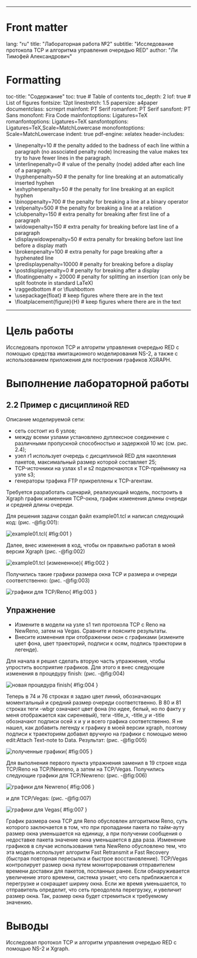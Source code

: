 ﻿
---
# Front matter
lang: "ru"
title: "Лабораторная работа №2"
subtitle: "Исследование протокола TCP и алгоритма управления очередью RED"
author: "Ли Тимофей Александрович"

# Formatting
toc-title: "Содержание"
toc: true # Table of contents
toc_depth: 2
lof: true # List of figures
fontsize: 12pt
linestretch: 1.5
papersize: a4paper
documentclass: scrreprt
mainfont: PT Serif
romanfont: PT Serif
sansfont: PT Sans
monofont: Fira Code
mainfontoptions: Ligatures=TeX
romanfontoptions: Ligatures=TeX
sansfontoptions: Ligatures=TeX,Scale=MatchLowercase
monofontoptions: Scale=MatchLowercase
indent: true
pdf-engine: xelatex
header-includes:
  - \linepenalty=10 # the penalty added to the badness of each line within a paragraph (no associated penalty node) Increasing the value makes tex try to have fewer lines in the paragraph.
  - \interlinepenalty=0 # value of the penalty (node) added after each line of a paragraph.
  - \hyphenpenalty=50 # the penalty for line breaking at an automatically inserted hyphen
  - \exhyphenpenalty=50 # the penalty for line breaking at an explicit hyphen
  - \binoppenalty=700 # the penalty for breaking a line at a binary operator
  - \relpenalty=500 # the penalty for breaking a line at a relation
  - \clubpenalty=150 # extra penalty for breaking after first line of a paragraph
  - \widowpenalty=150 # extra penalty for breaking before last line of a paragraph
  - \displaywidowpenalty=50 # extra penalty for breaking before last line before a display math
  - \brokenpenalty=100 # extra penalty for page breaking after a hyphenated line
  - \predisplaypenalty=10000 # penalty for breaking before a display
  - \postdisplaypenalty=0 # penalty for breaking after a display
  - \floatingpenalty = 20000 # penalty for splitting an insertion (can only be split footnote in standard LaTeX)
  - \raggedbottom # or \flushbottom
  - \usepackage{float} # keep figures where there are in the text
  - \floatplacement{figure}{H} # keep figures where there are in the text
---

# Цель работы

Исследовать протокол TCP и алгоритм управления очередью RED с помощью средства имитационного моделирования NS-2, а также с использованием приложения для построения графиков XGRAPH.

# Выполнение лабораторной работы

## 2.2	Пример с дисциплиной RED

Описание моделируемой сети:

 - сеть состоит из 6 узлов;
 - между всеми узлами установлено дуплексное соединение с различными пропускной способностью и задержкой 10 мс (см. рис. 2.4);
 - узел r1 использует очередь с дисциплиной RED для накопления пакетов, максимальный размер которой составляет 25;
 - TCP-источники на узлах s1 и s2 подключаются к TCP-приёмнику на узле s3;
 - генераторы трафика FTP прикреплены к TCP-агентам.
 
 Требуется разработать сценарий, реализующий модель, построить в Xgraph график изменения TCP-окна, график изменения длины очереди и средней длины очереди.

Для решения задачи создал файл example01.tcl и написал следующий код: (рис. -@fig:001):

![example01.tcl](images/1.png){ #fig:001 }

Далее, внес изменения в код, чтобы он правильно работал в моей версии Xgraph (рис. -@fig:002)

![example01.tcl (измененное)](images/2.png){ #fig:002 }

Получились такие графики размера окна TCP и размера и очереди соответственно: (рис. -@fig:003)

![графики для TCP/Reno](images/3.png){ #fig:003 }

## Упражнение

- Измените в модели на узле s1 тип протокола TCP с Reno на NewReno, затем на Vegas. Сравните и поясните результаты.
- Внесите изменения при отображении окон с графиками (измените цвет фона, цвет траекторий, подписи к осям, подпись траектории в легенде).

Для начала я решил сделать вторую часть упражнения, чтобы упростить восприятие графиков. Для этого я внес следующие изменения в процедуру finish: (рис. -@fig:004)

![новая процедура finish](images/4.png){ #fig:004 }

Теперь в 74 и 76 строках я задаю цвет линий, обозначающих моментальный и средний размер очереди соответственно.
В 80 и 81 строках теги -wbgr означают цвет фона (по идее, белый, но по факту у меня отображается как сиреневый), теги -title_x, -title_y и -title обозначают подписи осей x и y и всего графика соответственно.
Я не нашел, как добавить легенду к графику в моей версии xgraph, поэтому подписи к траекториям добавил вручную на графики с помощью меню edit:Attach Text-note to Data.
Результат: (рис. -@fig:005)

![полученные графики](images/5.png){ #fig:005 }

Для выполнения первого пункта упражнения заменил в 19 строке кода TCP/Reno на TCP/Newreno, а затем на TCP/Vegas. Получились следующие графики для TCP/Newreno: (рис. -@fig:006)

![графики для Newreno](images/6.png){ #fig:006 }

и для TCP/Vegas: (рис. -@fig:007)

![графики для Vegas](images/7.png){ #fig:007 }

График размера окна TCP для Reno обусловлен алгоритмом Reno, суть которого заключается в том, что при пропадании пакета по тайм-ауту размер окна уменьшается на единицу, а при получении сообщения о недоставке пакета значение окна уменьшается в два раза.
Изменение графиков в случае использования типа NewReno обусловлено тем, что эта модель использует алгоритм Fast Retransmit и Fast Recovery (быстрая повторная пересылка и быстрое восстановление).
TCP/Vegas контролирует размер окна путем мониторирования отправителем времени доставки для пакетов, посланных ранее. Если обнаруживается увеличение этого времени, система узнает, что сеть приближается к перегрузке и сокращает ширину окна.
Если же время уменьшается, то отправитель определит, что сеть преодолела перегрузку, и увеличит размер окна. Так, размер окна будет стремиться к требуемому значению.

# Выводы

Исследовал протокол TCP и алгоритм управления очередью RED с помощью NS-2 и Xgraph.